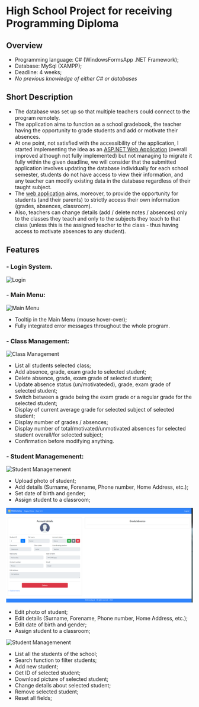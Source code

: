 # High School Project for receiving Programming Diploma
## Overview
- Programming language: C# (WindowsFormsApp .NET Framework); 
- Database: MySql (XAMPP);
- Deadline: 4 weeks;
- *No previous knowledge of either C# or databases*

## Short Description
- The database was set up so that multiple teachers could connect to the program remotely.
- The application aims to function as a school gradebook, the teacher having the opportunity to grade students and add or motivate their absences. 
- At one point, not satisfied with the accessibility of the application, I started implementing the idea as an [ASP.NET Web Application](https://github.com/mircea-negrau/Book-Library-Project) (overall improved although not fully implemented) but not managing to migrate it fully within the given deadline, we will consider that the submitted application involves updating the database individually for each school semester, students do not have access to view their information, and any teacher can modify existing data in the database regardless of their taught subject.
- The [web application](https://github.com/mircea-negrau/Book-Library-Project) aims, moreover, to provide the opportunity for students (and their parents) to strictly access their own information (grades, absences, classroom). 
- Also, teachers can change details (add / delete notes / absences) only to the classes they teach and only to the subjects they teach to that class (unless this is the assigned teacher to the class - thus having access to motivate absences to any student).

## Features
### - Login System.
![Login](/images/login.PNG)

### - Main Menu:
![Main Menu](/images/main_menu.PNG)
  - Tooltip in the Main Menu (mouse hover-over);
  - Fully integrated error messages throughout the whole program.

### - Class Management:
![Class Management](/images/class_management.PNG)
  - List all students selected class;
  - Add absence, grade, exam grade to selected student;
  - Delete absence, grade, exam grade of selected student;
  - Update absence status (un/motivateded), grade, exam grade of selected student;
  - Switch between a grade being the exam grade or a regular grade for the selected student;
  - Display of current average grade for selected subject of selected student;
  - Display number of grades / absences;
  - Display number of total/motivated/unmotivated absences for selected student overall/for selected subject; 
  - Confirmation before modifying anything.

### - Student Managemenent:
![Student Managemenent](/images/add_student.PNG)
  - Upload photo of student;
  - Add details (Surname, Forename, Phone number, Home Address, etc.);
  - Set date of birth and gender;
  - Assign student to a classroom;
  
![Student Managemenent](/images/manage_student.PNG)
  - Edit photo of student;
  - Edit details (Surname, Forename, Phone number, Home Address, etc.);
  - Edit date of birth and gender;
  - Assign student to a classroom;

![Student Managemenent](/images/search_edit_delete_students.PNG)
  - List all the students of the school;
  - Search function to filter students;
  - Add new student;
  - Get ID of selected student;
  - Download picture of selected student;
  - Change details about selected student;
  - Remove selected student;
  - Reset all fields;
